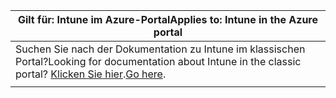 |<span data-ttu-id="bb774-101">Gilt für: Intune im Azure-Portal</span><span class="sxs-lookup"><span data-stu-id="bb774-101">Applies to: Intune in the Azure portal</span></span> |
|--|
|<span data-ttu-id="bb774-102">Suchen Sie nach der Dokumentation zu Intune im klassischen Portal?</span><span class="sxs-lookup"><span data-stu-id="bb774-102">Looking for documentation about Intune in the classic portal?</span></span> <span data-ttu-id="bb774-103">[Klicken Sie hier](/intune/introduction-intune?toc=/intune-classic/toc.json).</span><span class="sxs-lookup"><span data-stu-id="bb774-103">[Go here](/intune/introduction-intune?toc=/intune-classic/toc.json).</span></span>|
| |
